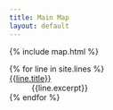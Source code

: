 ```yaml
---
title: Main Map
layout: default
---
```


<script>
    window.line_geojson = window.line_geojson || [];
    {% for geojson in site.data.geojson %}
        window.line_geojson.push( {{ geojson | jsonify }} );
    {% endfor %}
</script>

{% include map.html %}

<dl id="line list">
{% for line in site.lines %}
    <dt><a href="{{line.url | absolute_url }}">{{line.title}}</a></dt>
    <dd>{{line.excerpt}}</dd>
{% endfor %}
</dl>
